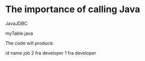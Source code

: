 # The importance of calling Java
JavaJDBC


myTable.java

The code will produce:

id  name    job
2   fra    developer
1   fra    developer
